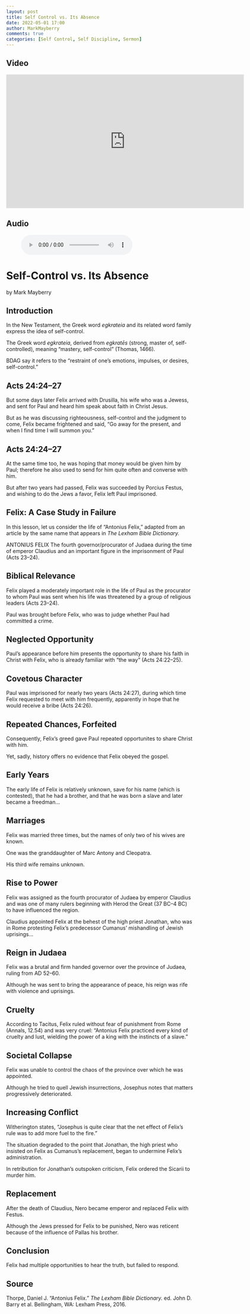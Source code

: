 ```yaml
---
layout: post
title: Self Control vs. Its Absence
date: 2022-05-01 17:00
author: MarkMayberry
comments: true
categories: [Self Control, Self Discipline, Sermon]
---
```

<h2 id="video">Video</h2>
<iframe src="https://player.vimeo.com/video/705797327?h=3749b35863&amp;title=0&amp;byline=0" allow="autoplay; fullscreen; picture-in-picture" allowfullscreen="" width="640" height="360" frameborder="0"></iframe>
<h2 id="audio">Audio</h2>
<figure class="wp-block-audio"><audio controls="" src="https://markmayberry.net/wp-content/uploads/bible-study/2022-05-01-Self-Control-vs-Its-Absence-by-Mark-Mayberry.mp3"></audio></figure>
<h1 id="self-controlvs.itsabsence">Self-Control vs. Its Absence</h1>
by Mark Mayberry
<h2 id="introduction">Introduction</h2>
In the New Testament, the Greek word <em>egkrateia</em> and its related word family express the idea of self-control.

The Greek word <em>egkrateia</em>, derived from <em>egkratēs</em> (strong, master of, self-controlled), meaning “mastery, self-control” (Thomas, 1466).

BDAG say it refers to the “restraint of one’s emotions, impulses, or desires, self-control.”
<h2 id="acts24:24x201327">Acts 24:24–27</h2>
But some days later Felix arrived with Drusilla, his wife who was a Jewess, and sent for Paul and heard him speak about faith in Christ Jesus.

But as he was discussing righteousness, self-control and the judgment to come, Felix became frightened and said, “Go away for the present, and when I find time I will summon you.”
<h2 id="acts24:24x201327">Acts 24:24–27</h2>
At the same time too, he was hoping that money would be given him by Paul; therefore he also used to send for him quite often and converse with him.

But after two years had passed, Felix was succeeded by Porcius Festus, and wishing to do the Jews a favor, Felix left Paul imprisoned.
<h2 id="felix:acasestudyinfailure">Felix: A Case Study in Failure</h2>
In this lesson, let us consider the life of “Antonius Felix,” adapted from an article by the same name that appears in <em>The Lexham Bible Dictionary.</em>

ANTONIUS FELIX The fourth governor/procurator of Judaea during the time of emperor Claudius and an important figure in the imprisonment of Paul (Acts 23–24).
<h2 id="biblicalrelevance">Biblical Relevance</h2>
Felix played a moderately important role in the life of Paul as the procurator to whom Paul was sent when his life was threatened by a group of religious leaders (Acts 23–24).

Paul was brought before Felix, who was to judge whether Paul had committed a crime.
<h2 id="neglectedopportunity">Neglected Opportunity</h2>
Paul’s appearance before him presents the opportunity to share his faith in Christ with Felix, who is already familiar with “the way” (Acts 24:22–25).
<h2 id="covetouscharacter">Covetous Character</h2>
Paul was imprisoned for nearly two years (Acts 24:27), during which time Felix requested to meet with him frequently, apparently in hope that he would receive a bribe (Acts 24:26).
<h2 id="repeatedchancesforfeited">Repeated Chances, Forfeited</h2>
Consequently, Felix’s greed gave Paul repeated opportunites to share Christ with him.

Yet, sadly, history offers no evidence that Felix obeyed the gospel.
<h2 id="earlyyears">Early Years</h2>
The early life of Felix is relatively unknown, save for his name (which is contested), that he had a brother, and that he was born a slave and later became a freedman…
<h2 id="marriages">Marriages</h2>
Felix was married three times, but the names of only two of his wives are known.

One was the granddaughter of Marc Antony and Cleopatra.

His third wife remains unknown.
<h2 id="risetopower">Rise to Power</h2>
Felix was assigned as the fourth procurator of Judaea by emperor Claudius and was one of many rulers beginning with Herod the Great (37 BC–4 BC) to have influenced the region.

Claudius appointed Felix at the behest of the high priest Jonathan, who was in Rome protesting Felix’s predecessor Cumanus’ mishandling of Jewish uprisings…
<h2 id="reigninjudaea">Reign in Judaea</h2>
Felix was a brutal and firm handed governor over the province of Judaea, ruling from AD 52–60.

Although he was sent to bring the appearance of peace, his reign was rife with violence and uprisings.
<h2 id="cruelty">Cruelty</h2>
According to Tacitus, Felix ruled without fear of punishment from Rome (Annals, 12.54) and was very cruel: “Antonius Felix practiced every kind of cruelty and lust, wielding the power of a king with the instincts of a slave.”
<h2 id="societalcollapse">Societal Collapse</h2>
Felix was unable to control the chaos of the province over which he was appointed.

Although he tried to quell Jewish insurrections, Josephus notes that matters progressively deteriorated.
<h2 id="increasingconflict">Increasing Conflict</h2>
Witherington states, “Josephus is quite clear that the net effect of Felix’s rule was to add more fuel to the fire.”

The situation degraded to the point that Jonathan, the high priest who insisted on Felix as Cumanus’s replacement, began to undermine Felix’s administration.

In retribution for Jonathan’s outspoken criticism, Felix ordered the Sicarii to murder him.
<h2 id="replacement">Replacement</h2>
After the death of Claudius, Nero became emperor and replaced Felix with Festus.

Although the Jews pressed for Felix to be punished, Nero was reticent because of the influence of Pallas his brother.
<h2 id="conclusion">Conclusion</h2>
Felix had multiple opportunities to hear the truth, but failed to respond.
<h2 id="source">Source</h2>
Thorpe, Daniel J. “Antonius Felix.” <em>The Lexham Bible Dictionary.</em> ed. John D. Barry et al. Bellingham, WA: Lexham Press, 2016.
